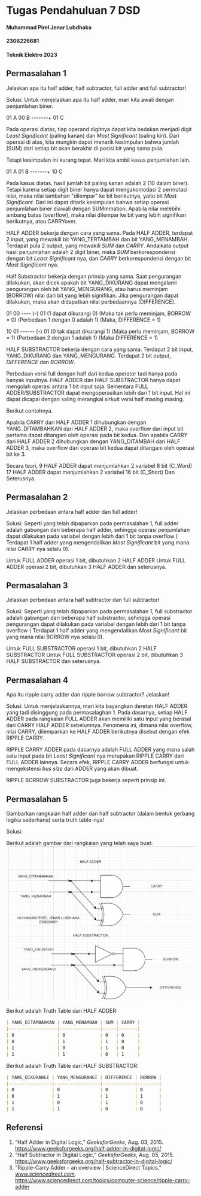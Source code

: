 # Tugas Pendahuluan 7 DSD
#### Muhammad Pirel Jenar Lubdhaka
#### 2306226681
#### Teknik Elektro 2023



## Permasalahan 1
Jelaskan apa itu half adder, half subtractor, full adder and full subtractor! 

Solusi:
Untuk menjelaskan apa itu half adder, mari kita awali dengan penjumlahan biner.

01 A
00 B
-------+
01 C

Pada operasi diatas, tiap operand digitnya dapat kita bedakan menjadi digit _Least Significant_ (paling kanan) dan _Most Significant_ (paling kiri). 
Dari operasi di atas, kita mungkin dapat menarik kesimpulan bahwa jumlah (SUM) dari setiap bit akan berakhir di posisi bit yang sama pula.

Tetapi kesimpulan ini kurang tepat. Mari kita ambil kasus penjumlahan lain.

01 A
01 B
-------+
10 C

Pada kasus diatas, hasil jumlah bit paling kanan adalah 2 (10 dalam biner). Tetapi karena setiap digit biner hanya dapat mengakomodasi 2 permutasi nilai, maka nilai tambahan "dilempar" ke bit berikutnya, yaitu bit _Most Significant_. 
Dari ini dapat ditarik kesimpulan bahwa setiap operasi penjumlahan biner diawali dengan SUMmmation. Apabila nilai melebihi ambang batas (overflow), maka nilai dilempar ke bit yang lebih signifikan berikutnya, atau CARRYover.

HALF ADDER bekerja dengan cara yang sama.
Pada HALF ADDER, terdapat 2 input, yang mewakili bit YANG_TERTAMBAH dan bit YANG_MENAMBAH. Terdapat pula 2 output, yang mewakili _SUM_ dan _CARRY_. Andaikata output hasil penjumlahan adalah 2 digit biner, maka _SUM_ berkorespondensi dengan bit _Least Significant_ nya, dan _CARRY_ berkorespondensi dengan bit _Most Significant_ nya.

Half Substractor bekerja dengan prinsip yang sama.
Saat pengurangan dilakukan, akan dicek apakah bit YANG_DIKURANG dapat mengalami pengurangan oleh bit YANG_MENGURANG, atau harus meminjam (BORROW) nilai dari bit yang lebih signifikan. Jika pengurangan dapat dilakukan, maka akan didapatkan nilai perbedaannya (DIFFERENCE).

01
00
---- (-)
01
(1 dapat dikurangi 0)
(Maka tak perlu meminjam, BORROW = 0)
(Perbedaan 1 dengan 0 adalah 1)
(Maka, DIFFERENCE = 1)

10
01
------ (-) 
01
(0 tak dapat dikurangi 1)
(Maka perlu meminjam, BORROW = 1)
(Perbedaan 2 dengan 1 adalah 1)
(Maka DIFFERENCE = 1)

HALF SUBSTRACTOR bekerja dengan cara yang sama.
Terdapat 2 bit input, YANG_DIKURANG dan YANG_MENGURANG. Terdapat 2 bit output, _DIFFERENCE_ dan _BORROW_.

Perbedaan versi full dengan half dari kedua operator tadi hanya pada banyak inputnya. HALF ADDER dan HALF SUBSTRACTOR hanya dapat mengolah operasi antara 1 bit input saja. Sementara FULL ADDER/SUBSTRACTOR dapat mengoperasikan lebih dari 1 bit input. Hal ini dapat dicapai dengan saling merangkai sirkuit versi half masing masing.

Berikut contohnya.

Apabila CARRY dari HALF ADDER 1 dihubungkan dengan YANG_DITAMBAHKAN dari HALF ADDER 2, maka overflow dari input bit pertama dapat ditangani oleh operasi pada bit kedua. Dan apabila CARRY dari HALF ADDER 2 dihubungkan dengan YANG_DITAMBAH dari HALF ADDER 3, maka overflow dari operasi bit kedua dapat ditangani oleh operasi bit ke 3.

Secara teori, 9 HALF ADDER dapat menjumlahkan 2 variabel 8 bit (C_Word)
17 HALF ADDER dapat menjumlahkan 2 variabel 16 bit (C_Short)
Dan Seterusnya.



## Permasalahan 2
Jelaskan perbedaan antara half adder dan full adder!

Solusi:
Seperti yang telah dipaparkan pada permasalahan 1, full adder adalah gabungan dari beberapa half adder, sehingga operasi penjumlahan dapat dilakukan pada variabel dengan lebih dari 1 bit tanpa overflow ( Terdapat 1 half adder yang mengendalikan _Most Significant_ bit yang mana nilai CARRY nya selalu 0).

Untuk FULL ADDER operasi 1 bit, dibutuhkan 2 HALF ADDER
Untuk FULL ADDER operasi 2 bit, dibutuhkan 3 HALF ADDER
dan seterusnya.



## Permasalahan 3
Jelaskan perbedaan antara half subtractor dan full subtractor!

Solusi:
Seperti yang telah dipaparkan pada permasalahan 1, full substractor adalah gabungan dari beberapa half substractor, sehingga operasi pengurangan dapat dilakukan pada variabel dengan lebih dari 1 bit tanpa overflow ( Terdapat 1 half adder yang mengendalikan _Most Significant_ bit yang mana nilai BORROW nya selalu 0).

Untuk FULL SUBSTRACTOR operasi 1 bit, dibutuhkan 2 HALF SUBSTRACTOR
Untuk FULL SUBSTRACTOR operasi 2 bit, dibutuhkan 3 HALF SUBSTRACTOR
dan seterusnya.



## Permasalahan 4
Apa itu ripple carry adder dan ripple borrow subtractor? Jelaskan!

Solusi:
Untuk menjelaskannya, mari kita bayangkan deretan HALF ADDER yang tadi disinggung pada permasalaghan 1. Pada dasarnya, setiap HALF ADDER pada rangkaian FULL ADDER akan memiliki satu input yang berasal dari CARRY HALF ADDER sebelumnya. Fenomena ini, dimana nilai overflow, nilai CARRY, dilemparkan ke HALF ADDER berikutnya disebut dengan efek RIPPLE CARRY.

RIPPLE CARRY ADDER pada dasarnya adalah FULL ADDER yang mana salah satu input pada bit _Least Significant_ nya merupakan RIPPLE CARRY dari FULL ADDER lainnya. Secara efek, RIPPLE CARRY ADDER berfungsi untuk mengekstensi _bus size_ dari ADDER yang akan dibuat.

RIPPLE BORROW SUBSTRACTOR juga bekerja seperti prinsip ini.



## Permasalahan 5
Gambarkan rangkaian half adder dan half subtractor (dalam bentuk gerbang logika sederhana) serta truth table-nya!

Solusi:

Berikut adalah gambar dari rangkaian yang telah saya buat:
![Image_Circuit](https://github.com/pirel624/Dasar_Sistem_Digital/blob/8d0c6454cd7bf6d63f0e81114db2c00e6018c25d/HALF_ADDER_SUBSTRACTOR_CIRCUIT.png)

Berikut adalah Truth Table dari HALF ADDER:
```markdown
| YANG_DITAMBAHKAN | YANG_MENAMBAH | SUM | CARRY |
|------------------|---------------|-----|-------|
| 0                | 0             | 0   | 0     |
| 0                | 1             | 1   | 0     |
| 1                | 0             | 1   | 0     |
| 1                | 1             | 0   | 1     |
```

Berikut adalah Truth Table dari HALF SUBSTRACTOR:
```markdown
| YANG_DIKURANGI | YANG_MENGURANGI | DIFFERENCE | BORROW |
|----------------|-----------------|------------|--------|
| 0              | 0               | 0          | 0      |
| 0              | 1               | 1          | 1      |
| 1              | 0               | 1          | 0      |
| 1              | 1               | 0          | 0      |
```



## Referensi

1. “Half Adder in Digital Logic,” _GeeksforGeeks_, Aug. 03, 2015. https://www.geeksforgeeks.org/half-adder-in-digital-logic/
2. “Half Subtractor in Digital Logic,” _GeeksforGeeks_, Aug. 05, 2015. https://www.geeksforgeeks.org/half-subtractor-in-digital-logic/
3. “Ripple-Carry Adder - an overview | ScienceDirect Topics,” _www.sciencedirect.com_. https://www.sciencedirect.com/topics/computer-science/ripple-carry-adder




